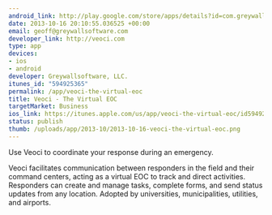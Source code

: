 ```yaml
--- 
android_link: http://play.google.com/store/apps/details?id=com.greywallsoftware.veoci
date: 2013-10-16 20:10:55.036525 +00:00
email: geoff@greywallsoftware.com
developer_link: http://veoci.com
type: app
devices: 
- ios
- android
developer: Greywallsoftware, LLC.
itunes_id: "594925365"
permalink: /app/veoci-the-virtual-eoc
title: Veoci - The Virtual EOC
targetMarket: Business
ios_link: https://itunes.apple.com/us/app/veoci-the-virtual-eoc/id594925365?mt=8
status: publish
thumb: /uploads/app/2013-10/2013-10-16-veoci-the-virtual-eoc.png
---
```


Use Veoci to coordinate your response during an emergency. 

Veoci facilitates communication between responders in the field and their command centers, acting as a virtual EOC to track and direct activities. Responders can create and manage tasks, complete forms, and send status updates from any location. Adopted by universities, municipalities, utilities, and airports. 
